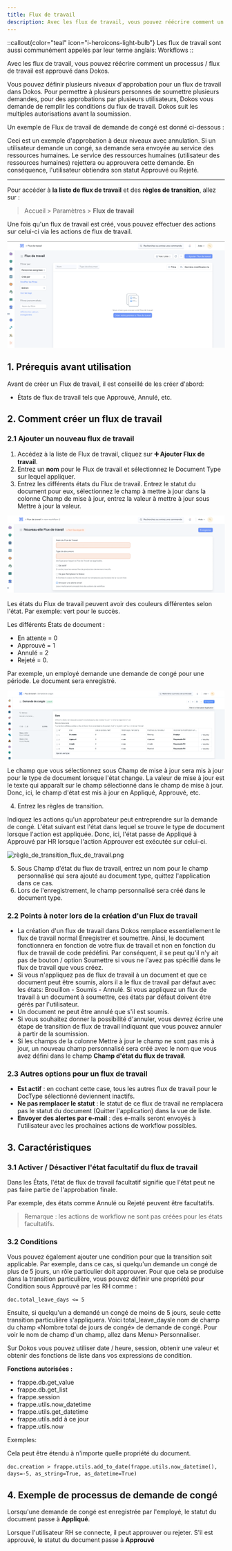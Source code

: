 ```yaml
---
title: Flux de travail
description: Avec les flux de travail, vous pouvez réécrire comment un processus / flux de travail est approuvé dans Dokos.
---
```



::callout{color="teal" icon="i-heroicons-light-bulb"}
Les flux de travail sont aussi communément appelés par leur terme anglais: Workflows
::

Avec les flux de travail, vous pouvez réécrire comment un processus / flux de travail est approuvé dans Dokos.

Vous pouvez définir plusieurs niveaux d'approbation pour un flux de travail dans Dokos. Pour permettre à plusieurs personnes de soumettre plusieurs demandes, pour des approbations par plusieurs utilisateurs, Dokos vous demande de remplir les conditions du flux de travail. Dokos suit les multiples autorisations avant la soumission.

Un exemple de Flux de travail de demande de congé est donné ci-dessous :

Ceci est un exemple d'approbation à deux niveaux avec annulation. Si un utilisateur demande un congé, sa demande sera envoyée au service des ressources humaines. Le service des ressources humaines (utilisateur des ressources humaines) rejettera ou approuvera cette demande. En conséquence, l'utilisateur obtiendra son statut Approuvé ou Rejeté.

---

Pour accéder à **la liste de flux de travail** et des **règles de transition**, allez sur :

> Accueil > Paramètres > **Flux de travail**

Une fois qu'un flux de travail est créé, vous pouvez effectuer des actions sur celui-ci via les actions de flux de travail.

![liste\_flux\_de\_travail.png](/content/setup/workflows/liste_flux_de_travail.png)

## 1. Prérequis avant utilisation

Avant de créer un Flux de travail, il est conseillé de les créer d'abord:

- États de flux de travail tels que Approuvé, Annulé, etc.

## 2. Comment créer un flux de travail

### 2.1 Ajouter un nouveau flux de travail

1. Accédez à la liste de Flux de travail, cliquez sur **➕ Ajouter Flux de travail**.
2. Entrez un **nom** pour le Flux de travail et sélectionnez le Document Type sur lequel appliquer.
3. Entrez les différents états du Flux de travail. Entrez le statut du document pour eux, sélectionnez le champ à mettre à jour dans la colonne Champ de mise à jour, entrez la valeur à mettre à jour sous Mettre à jour la valeur.

![créer\_un\_flux\_de\_travail.png](/content/setup/workflows/cre%CC%81er_un_flux_de_travail.png)

Les états du Flux de travail peuvent avoir des couleurs différentes selon l'état. Par exemple: vert pour le succès.

Les différents États de document :

- En attente = 0
- Approuvé = 1
- Annulé = 2
- Rejeté = 0.

Par exemple, un employé demande une demande de congé pour une période. Le document sera enregistré.

![etat\_flux\_de\_travail.png](/content/setup/workflows/etat_flux_de_travail.png)

Le champ que vous sélectionnez sous Champ de mise à jour sera mis à jour pour le type de document lorsque l'état change. La valeur de mise à jour est le texte qui apparaît sur le champ sélectionné dans le champ de mise à jour. Donc, ici, le champ d'état est mis à jour en Appliqué, Approuvé, etc.

4. Entrez les règles de transition.

Indiquez les actions qu'un approbateur peut entreprendre sur la demande de congé. L'état suivant est l'état dans lequel se trouve le type de document lorsque l'action est appliquée. Donc, ici, l'état passe de Appliqué à Approuvé par HR lorsque l'action Approuver est exécutée sur celui-ci.

![règle\_de\_transition\_flux\_de\_travail.png](/content/setup/workflows/re%CC%80gle_de_transition_flux_de_travail.png)

5. Sous Champ d'état du flux de travail, entrez un nom pour le champ personnalisé qui sera ajouté au document type, quittez l'application dans ce cas.
6. Lors de l'enregistrement, le champ personnalisé sera créé dans le document type.

### 2.2 Points à noter lors de la création d'un Flux de travail

- La création d'un flux de travail dans Dokos remplace essentiellement le flux de travail normal Enregistrer et soumettre. Ainsi, le document fonctionnera en fonction de votre flux de travail et non en fonction du flux de travail de code prédéfini. Par conséquent, il se peut qu'il n'y ait pas de bouton / option Soumettre si vous ne l'avez pas spécifié dans le flux de travail que vous créez.
- Si vous n'appliquez pas de flux de travail à un document et que ce document peut être soumis, alors il a le flux de travail par défaut avec les états: Brouillon - Soumis - Annulé. Si vous appliquez un flux de travail à un document à soumettre, ces états par défaut doivent être gérés par l'utilisateur.
- Un document ne peut être annulé que s'il est soumis.
- Si vous souhaitez donner la possibilité d'annuler, vous devrez écrire une étape de transition de flux de travail indiquant que vous pouvez annuler à partir de la soumission.
- Si les champs de la colonne Mettre à jour le champ ne sont pas mis à jour, un nouveau champ personnalisé sera créé avec le nom que vous avez défini dans le champ **Champ d'état du flux de travail**.

### 2.3 Autres options pour un flux de travail

- **Est actif** : en cochant cette case, tous les autres flux de travail pour le DocType sélectionné deviennent inactifs.
- **Ne pas remplacer le statut** : le statut de ce flux de travail ne remplacera pas le statut du document (Quitter l'application) dans la vue de liste.
- **Envoyer des alertes par e-mail** : des e-mails seront envoyés à l'utilisateur avec les prochaines actions de workflow possibles.

## 3. Caractéristiques

### 3.1 Activer / Désactiver l'état facultatif du flux de travail

Dans les États, l'état de flux de travail facultatif signifie que l'état peut ne pas faire partie de l'approbation finale.

Par exemple, des états comme Annulé ou Rejeté peuvent être facultatifs.

> Remarque : les actions de workflow ne sont pas créées pour les états facultatifs.

### 3.2 Conditions

Vous pouvez également ajouter une condition pour que la transition soit applicable. Par exemple, dans ce cas, si quelqu'un demande un congé de plus de 5 jours, un rôle particulier doit approuver. Pour que cela se produise dans la transition particulière, vous pouvez définir une propriété pour Condition sous Approuvé par les RH comme :

```text
doc.total_leave_days <= 5
```

Ensuite, si quelqu'un a demandé un congé de moins de 5 jours, seule cette transition particulière s'appliquera. Voici total\_leave\_daysle nom de champ du champ «Nombre total de jours de congé» de demande de congé. Pour voir le nom de champ d'un champ, allez dans Menu> Personnaliser.

Sur Dokos vous pouvez utiliser date / heure, session, obtenir une valeur et obtenir des fonctions de liste dans vos expressions de condition.

**Fonctions autorisées :**

- frappe.db.get\_value
- frappe.db.get\_list
- frappe.session
- frappe.utils.now\_datetime
- frappe.utils.get\_datetime
- frappe.utils.add à ce jour
- frappe.utils.now

Exemples:

Cela peut être étendu à n'importe quelle propriété du document.

```text
doc.creation > frappe.utils.add_to_date(frappe.utils.now_datetime(), days=-5, as_string=True, as_datetime=True)
```

## 4. Exemple de processus de demande de congé

Lorsqu'une demande de congé est enregistrée par l'employé, le statut du document passe à **Appliqué**.

Lorsque l'utilisateur RH se connecte, il peut approuver ou rejeter. S'il est approuvé, le statut du document passe à **Approuvé**
